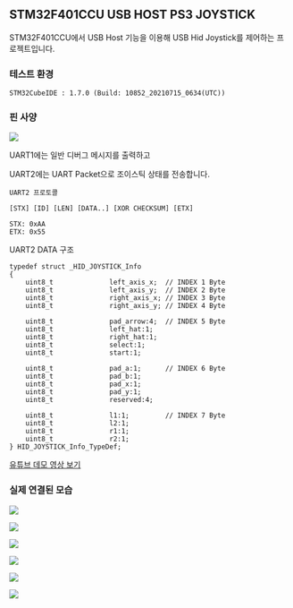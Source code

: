 ## STM32F401CCU USB HOST PS3 JOYSTICK

STM32F401CCU에서 USB Host 기능을 이용해 USB Hid Joystick를 제어하는 프로젝트입니다.



### 테스트 환경
    STM32CubeIDE : 1.7.0 (Build: 10852_20210715_0634(UTC))



### 핀 사양

![](./assets/muc_pinout.png)

UART1에는 일반 디버그 메시지를 출력하고

UART2에는 UART Packet으로 조이스틱 상태를 전송합니다.


    UART2 프로토콜 

    [STX] [ID] [LEN] [DATA..] [XOR CHECKSUM] [ETX]

    STX: 0xAA
    ETX: 0x55

UART2 DATA 구조
    
    typedef struct _HID_JOYSTICK_Info
    {
        uint8_t              left_axis_x;  // INDEX 1 Byte
        uint8_t              left_axis_y;  // INDEX 2 Byte
        uint8_t              right_axis_x; // INDEX 3 Byte
        uint8_t              right_axis_y; // INDEX 4 Byte

        uint8_t              pad_arrow:4;  // INDEX 5 Byte
        uint8_t              left_hat:1;
        uint8_t              right_hat:1;
        uint8_t              select:1;
        uint8_t              start:1;

        uint8_t              pad_a:1;      // INDEX 6 Byte
        uint8_t              pad_b:1;
        uint8_t              pad_x:1;
        uint8_t              pad_y:1;
        uint8_t              reserved:4;

        uint8_t              l1:1;         // INDEX 7 Byte
        uint8_t              l2:1; 
        uint8_t              r1:1;
        uint8_t              r2:1;
    } HID_JOYSTICK_Info_TypeDef;
    



[유튜브 데모 영상 보기](https://www.youtube.com/watch?v=UHCHiru6jNc&t=16s)



### 실제 연결된 모습

![](./assets/pic0.jpg)

![](./assets/pic1.png)

![](./assets/pic2.jpg)

![](./assets/pic3.jpg)

![](./assets/pic4.jpg)

![](./assets/pic5.png)